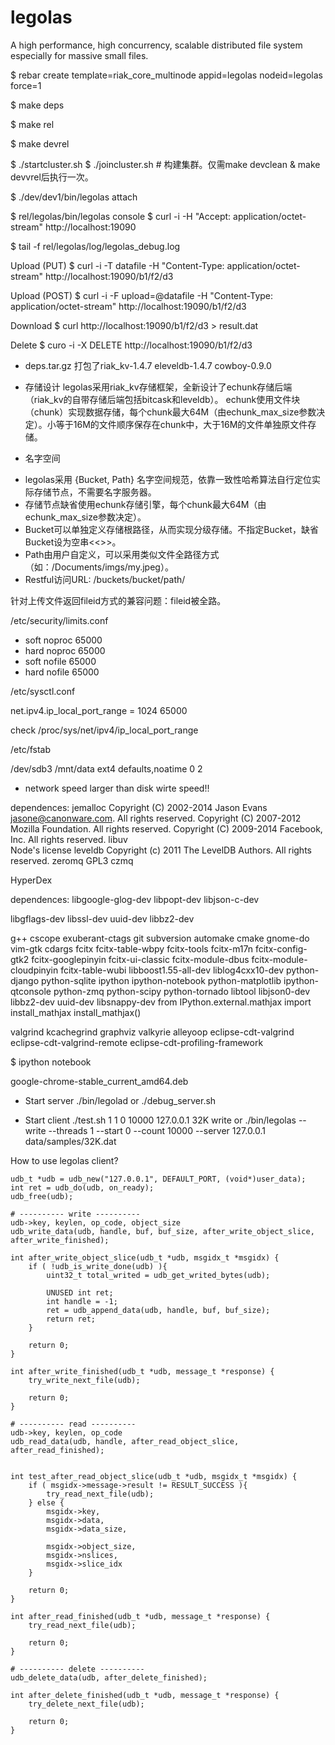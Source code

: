 legolas
=======

A high performance, high concurrency, scalable distributed file system especially for massive small files. 

$ rebar create template=riak_core_multinode appid=legolas nodeid=legolas force=1

$ make deps

$ make rel

$ make devrel

$ ./startcluster.sh
$ ./joincluster.sh # 构建集群。仅需make devclean & make devvrel后执行一次。

$ ./dev/dev1/bin/legolas attach

$ rel/legolas/bin/legolas console
$ curl -i -H "Accept: application/octet-stream" http://localhost:19090

$ tail -f rel/legolas/log/legolas_debug.log

Upload (PUT)
$ curl -i -T datafile -H "Content-Type: application/octet-stream" http://localhost:19090/b1/f2/d3

Upload (POST)
$ curl -i -F upload=@datafile -H "Content-Type: application/octet-stream" http://localhost:19090/b1/f2/d3

Download
$ curl http://localhost:19090/b1/f2/d3 > result.dat

Delete
$ curo -i -X DELETE http://localhost:19090/b1/f2/d3

* deps.tar.gz
打包了riak_kv-1.4.7 eleveldb-1.4.7 cowboy-0.9.0

* 存储设计
legolas采用riak_kv存储框架，全新设计了echunk存储后端（riak_kv的自带存储后端包括bitcask和leveldb）。
echunk使用文件块（chunk）实现数据存储，每个chunk最大64M（由echunk_max_size参数决定）。小等于16M的文件顺序保存在chunk中，大于16M的文件单独原文件存储。

* 名字空间
- legolas采用 {Bucket, Path} 名字空间规范，依靠一致性哈希算法自行定位实际存储节点，不需要名字服务器。
- 存储节点缺省使用echunk存储引擎，每个chunk最大64M（由echunk_max_size参数决定）。
- Bucket可以单独定义存储根路径，从而实现分级存储。不指定Bucket，缺省Bucket设为空串<<>>。
- Path由用户自定义，可以采用类似文件全路径方式（如：/Documents/imgs/my.jpeg）。
- Restful访问URL: /buckets/bucket/path/

针对上传文件返回fileid方式的兼容问题：fileid被全路。

/etc/security/limits.conf

*    soft    noproc    65000
*    hard    noproc    65000
*    soft    nofile    65000
*    hard    nofile    65000

/etc/sysctl.conf

net.ipv4.ip_local_port_range = 1024 65000

check /proc/sys/net/ipv4/ip_local_port_range

/etc/fstab

/dev/sdb3 /mnt/data ext4 defaults,noatime 0 2

* network speed larger than disk wirte speed!! 

dependences:
    jemalloc 
        Copyright (C) 2002-2014 Jason Evans <jasone@canonware.com>.
        All rights reserved.
        Copyright (C) 2007-2012 Mozilla Foundation.  All rights reserved.
        Copyright (C) 2009-2014 Facebook, Inc.  All rights reserved.
    libuv  
        Node's license
    leveldb 
        Copyright (c) 2011 The LevelDB Authors. All rights reserved.
    zeromq 
        GPL3
    czmq



HyperDex

dependences:
libgoogle-glog-dev
libpopt-dev
libjson-c-dev

libgflags-dev
libssl-dev
uuid-dev
libbz2-dev

g++ cscope exuberant-ctags git subversion automake cmake gnome-do vim-gtk cdargs
fcitx fcitx-table-wbpy fcitx-tools fcitx-m17n fcitx-config-gtk2 fcitx-googlepinyin fcitx-ui-classic fcitx-module-dbus fcitx-module-cloudpinyin  fcitx-table-wubi
libboost1.55-all-dev liblog4cxx10-dev
python-django python-sqlite
ipython ipython-notebook python-matplotlib ipython-qtconsole python-zmq  python-scipy
python-tornado 
libtool libjson0-dev libbz2-dev uuid-dev libsnappy-dev
from IPython.external.mathjax import install_mathjax
install_mathjax()

valgrind kcachegrind graphviz valkyrie alleyoop
eclipse-cdt-valgrind eclipse-cdt-valgrind-remote eclipse-cdt-profiling-framework

$ ipython notebook

google-chrome-stable_current_amd64.deb

* Start server
    ./bin/legolad
       or
    ./debug_server.sh

* Start client
    ./test.sh 1 1 0 10000 127.0.0.1 32K write
       or
    ./bin/legolas --write --threads 1 --start 0 --count 10000 --server 127.0.0.1 data/samples/32K.dat


How to use legolas client?


    udb_t *udb = udb_new("127.0.0.1", DEFAULT_PORT, (void*)user_data);
    int ret = udb_do(udb, on_ready);
    udb_free(udb);

    # ---------- write ----------
    udb->key, keylen, op_code, object_size 
    udb_write_data(udb, handle, buf, buf_size, after_write_object_slice, after_write_finished);

    int after_write_object_slice(udb_t *udb, msgidx_t *msgidx) {
        if ( !udb_is_write_done(udb) ){
            uint32_t total_writed = udb_get_writed_bytes(udb);

            UNUSED int ret;
            int handle = -1;
            ret = udb_append_data(udb, handle, buf, buf_size);
            return ret;
        }

        return 0;
    }

    int after_write_finished(udb_t *udb, message_t *response) {
        try_write_next_file(udb);

        return 0;
    }

    # ---------- read ----------
    udb->key, keylen, op_code 
    udb_read_data(udb, handle, after_read_object_slice, after_read_finished);
    

    int test_after_read_object_slice(udb_t *udb, msgidx_t *msgidx) {
        if ( msgidx->message->result != RESULT_SUCCESS ){
            try_read_next_file(udb);
        } else {
            msgidx->key,
            msgidx->data,
            msgidx->data_size,

            msgidx->object_size,
            msgidx->nslices,
            msgidx->slice_idx
        }

        return 0;
    }

    int after_read_finished(udb_t *udb, message_t *response) {
        try_read_next_file(udb);

        return 0;
    }

    # ---------- delete ----------
    udb_delete_data(udb, after_delete_finished);

    int after_delete_finished(udb_t *udb, message_t *response) {
        try_delete_next_file(udb);

        return 0;
    }


